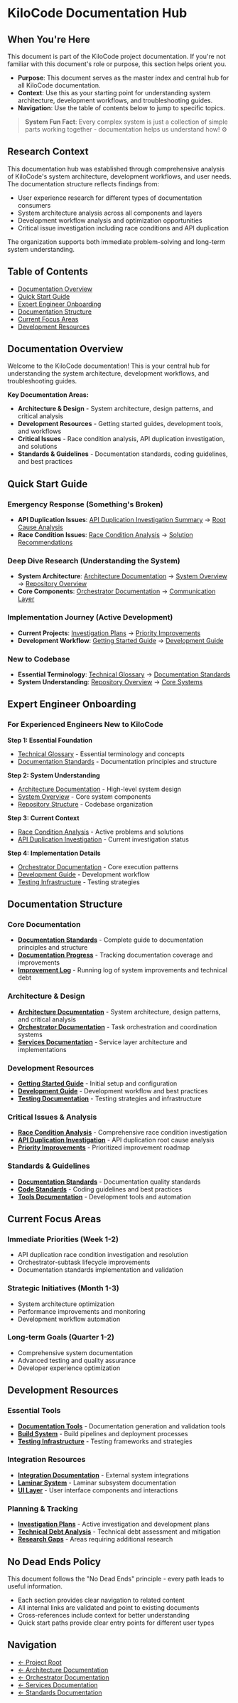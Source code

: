 # KiloCode Documentation Hub

## When You're Here

This document is part of the KiloCode project documentation. If you're not familiar with this document's role or purpose, this section helps orient you.

- **Purpose**: This document serves as the master index and central hub for all KiloCode documentation.
- **Context**: Use this as your starting point for understanding system architecture, development workflows, and troubleshooting guides.
- **Navigation**: Use the table of contents below to jump to specific topics.

> **System Fun Fact**: Every complex system is just a collection of simple parts working together - documentation helps us understand how! ⚙️

## Research Context

This documentation hub was established through comprehensive analysis of KiloCode's system architecture, development workflows, and user needs. The documentation structure reflects findings from:

- User experience research for different types of documentation consumers
- System architecture analysis across all components and layers
- Development workflow analysis and optimization opportunities
- Critical issue investigation including race conditions and API duplication

The organization supports both immediate problem-solving and long-term system understanding.

## Table of Contents

- [Documentation Overview](#documentation-overview)
- [Quick Start Guide](#quick-start-guide)
- [Expert Engineer Onboarding](#expert-engineer-onboarding)
- [Documentation Structure](#documentation-structure)
- [Current Focus Areas](#current-focus-areas)
- [Development Resources](#development-resources)

## Documentation Overview

Welcome to the KiloCode documentation! This is your central hub for understanding the system architecture, development workflows, and troubleshooting guides.

**Key Documentation Areas:**
- **Architecture & Design** - System architecture, design patterns, and critical analysis
- **Development Resources** - Getting started guides, development tools, and workflows
- **Critical Issues** - Race condition analysis, API duplication investigation, and solutions
- **Standards & Guidelines** - Documentation standards, coding guidelines, and best practices

## Quick Start Guide

### Emergency Response (Something's Broken)
- **API Duplication Issues**: [API Duplication Investigation Summary](architecture/API_DUPLICATION_INVESTIGATION_SUMMARY.md) → [Root Cause Analysis](architecture/DUPLICATE_API_REQUESTS_ROOT_CAUSE_ANALYSIS.md)
- **Race Condition Issues**: [Race Condition Analysis](architecture/race-condition/README.md) → [Solution Recommendations](architecture/race-condition/SOLUTION_RECOMMENDATIONS.md)

### Deep Dive Research (Understanding the System)
- **System Architecture**: [Architecture Documentation](architecture/README.md) → [System Overview](architecture/SYSTEM_OVERVIEW.md) → [Repository Overview](architecture/REPOSITORY_OVERVIEW.md)
- **Core Components**: [Orchestrator Documentation](orchestrator/README.md) → [Communication Layer](architecture/COMMUNICATION_LAYER_SYSTEM.md)

### Implementation Journey (Active Development)
- **Current Projects**: [Investigation Plans](../plans/README.md) → [Priority Improvements](improvements/PRIORITY_IMPROVEMENTS.md)
- **Development Workflow**: [Getting Started Guide](architecture/GETTING_STARTED.md) → [Development Guide](architecture/repository/DEVELOPMENT_GUIDE.md)

### New to Codebase
- **Essential Terminology**: [Technical Glossary](GLOSSARY.md) → [Documentation Standards](tools/DOCUMENTATION_BEST_PRACTICES.md)
- **System Understanding**: [Repository Overview](architecture/REPOSITORY_OVERVIEW.md) → [Core Systems](architecture/repository/CORE_SYSTEMS.md)

## Expert Engineer Onboarding

### For Experienced Engineers New to KiloCode

**Step 1: Essential Foundation**
- [Technical Glossary](GLOSSARY.md) - Essential terminology and concepts
- [Documentation Standards](tools/DOCUMENTATION_BEST_PRACTICES.md) - Documentation principles and structure

**Step 2: System Understanding**
- [Architecture Documentation](architecture/README.md) - High-level system design
- [System Overview](architecture/SYSTEM_OVERVIEW.md) - Core system components
- [Repository Structure](architecture/repository/REPOSITORY_STRUCTURE.md) - Codebase organization

**Step 3: Current Context**
- [Race Condition Analysis](architecture/race-condition/README.md) - Active problems and solutions
- [API Duplication Investigation](architecture/API_DUPLICATION_INVESTIGATION_SUMMARY.md) - Current investigation status

**Step 4: Implementation Details**
- [Orchestrator Documentation](orchestrator/README.md) - Core execution patterns
- [Development Guide](architecture/repository/DEVELOPMENT_GUIDE.md) - Development workflow
- [Testing Infrastructure](architecture/repository/TESTING_INFRASTRUCTURE.md) - Testing strategies

## Documentation Structure

### Core Documentation
- **[Documentation Standards](tools/DOCUMENTATION_BEST_PRACTICES.md)** - Complete guide to documentation principles and structure
- **[Documentation Progress](DOCUMENTATION_PROGRESS.md)** - Tracking documentation coverage and improvements
- **[Improvement Log](IMPROVEMENT_LOG.md)** - Running log of system improvements and technical debt

### Architecture & Design
- **[Architecture Documentation](architecture/README.md)** - System architecture, design patterns, and critical analysis
- **[Orchestrator Documentation](orchestrator/README.md)** - Task orchestration and coordination systems
- **[Services Documentation](services/README.md)** - Service layer architecture and implementations

### Development Resources
- **[Getting Started Guide](architecture/GETTING_STARTED.md)** - Initial setup and configuration
- **[Development Guide](architecture/repository/DEVELOPMENT_GUIDE.md)** - Development workflow and best practices
- **[Testing Documentation](testing/README.md)** - Testing strategies and infrastructure

### Critical Issues & Analysis
- **[Race Condition Analysis](architecture/race-condition/README.md)** - Comprehensive race condition investigation
- **[API Duplication Investigation](architecture/API_DUPLICATION_INVESTIGATION_SUMMARY.md)** - API duplication root cause analysis
- **[Priority Improvements](improvements/PRIORITY_IMPROVEMENTS.md)** - Prioritized improvement roadmap

### Standards & Guidelines
- **[Documentation Standards](standards/README.md)** - Documentation quality standards
- **[Code Standards](standards/code/README.md)** - Coding guidelines and best practices
- **[Tools Documentation](tools/README.md)** - Development tools and automation

## Current Focus Areas

### Immediate Priorities (Week 1-2)
- API duplication race condition investigation and resolution
- Orchestrator-subtask lifecycle improvements
- Documentation standards implementation and validation

### Strategic Initiatives (Month 1-3)
- System architecture optimization
- Performance improvements and monitoring
- Development workflow automation

### Long-term Goals (Quarter 1-2)
- Comprehensive system documentation
- Advanced testing and quality assurance
- Developer experience optimization

## Development Resources

### Essential Tools
- **[Documentation Tools](tools/README.md)** - Documentation generation and validation tools
- **[Build System](build/README.md)** - Build pipelines and deployment processes
- **[Testing Infrastructure](architecture/repository/TESTING_INFRASTRUCTURE.md)** - Testing frameworks and strategies

### Integration Resources
- **[Integration Documentation](integrations/README.md)** - External system integrations
- **[Laminar System](laminar/README.md)** - Laminar subsystem documentation
- **[UI Layer](ui/README.md)** - User interface components and interactions

### Planning & Tracking
- **[Investigation Plans](../plans/README.md)** - Active investigation and development plans
- **[Technical Debt Analysis](improvements/TECHNICAL_DEBT.md)** - Technical debt assessment and mitigation
- **[Research Gaps](improvements/RESEARCH_GAPS.md)** - Areas requiring additional research

## No Dead Ends Policy

This document follows the "No Dead Ends" principle - every path leads to useful information.

- Each section provides clear navigation to related content
- All internal links are validated and point to existing documents
- Cross-references include context for better understanding
- Quick start paths provide clear entry points for different user types

## Navigation
- [← Project Root](../README.md)
- [← Architecture Documentation](architecture/README.md)
- [← Orchestrator Documentation](orchestrator/README.md)
- [← Services Documentation](services/README.md)
- [← Standards Documentation](standards/README.md)